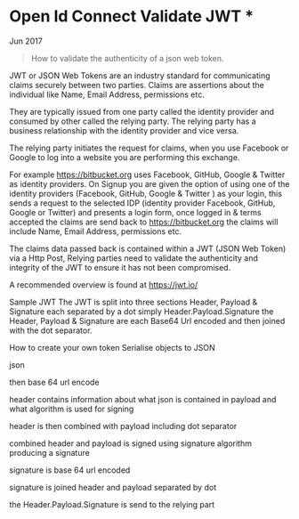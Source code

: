 # Open Id Connect Validate JWT *

Jun 2017

> How to validate the authenticity of a json web token.

JWT or JSON Web Tokens are an industry standard for communicating claims securely between two parties. Claims are assertions about the individual like Name, Email Address, permissions etc.

They are typically issued from one party called the identity provider and consumed by other called the relying party. The relying party has a business relationship with the identity provider and vice versa.  

The relying party initiates the request for claims, when you use Facebook or Google to log into a website you are performing this exchange.

For example https://bitbucket.org uses Facebook, GitHub, Google & Twitter as identity providers. On Signup you are given the option of using one of the identity providers (Facebook, GitHub, Google & Twitter ) as your login, this sends a request to the selected IDP (identity provider Facebook, GitHub, Google or Twitter) and presents a login form, once logged in & terms accepted the claims are send back to https://bitbucket.org the claims will include Name, Email Address, permissions etc.

The claims data passed back is contained within a JWT (JSON Web Token) via a Http Post, Relying parties need to validate the authenticity and integrity of the JWT to ensure it has not been compromised. 

A recommended overview is found at https://jwt.io/ 

Sample JWT
The JWT is split into three sections Header, Payload & Signature each separated by a dot simply Header.Payload.Signature the Header, Payload & Signature are each Base64 Url encoded and then joined with the dot separator. 

How to create your own token 
Serialise objects to JSON   

json 

then base 64 url encode 

header contains information about what json is contained in payload and what algorithm is used for signing 

header is then combined with payload including dot separator 

combined header and payload is signed using signature algorithm producing a signature

signature is base 64 url encoded 

signature is joined header and payload separated by dot

the Header.Payload.Signature is send to the relying part
